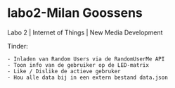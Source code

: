 # labo2-Milan Goossens
Labo 2 | Internet of Things | New Media Development

Tinder:

    - Inladen van Random Users via de RandomUserMe API
    - Toon info van de gebruiker op de LED-matrix
    - Like / Dislike de actieve gebruker
    - Hou alle data bij in een extern bestand data.json